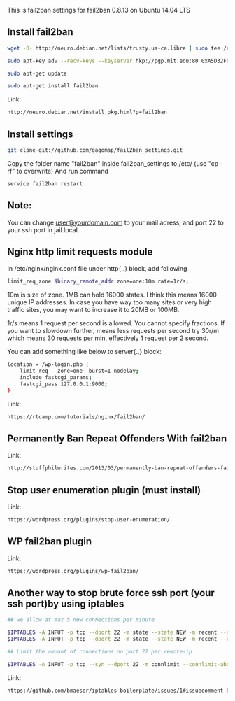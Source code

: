 This is fail2ban settings for fail2ban 0.8.13 on Ubuntu 14.04 LTS

## Install fail2ban

```bash
wget -O- http://neuro.debian.net/lists/trusty.us-ca.libre | sudo tee /etc/apt/sources.list.d/neurodebian.sources.list

sudo apt-key adv --recv-keys --keyserver hkp://pgp.mit.edu:80 0xA5D32F012649A5A9

sudo apt-get update

sudo apt-get install fail2ban
```

Link: 
```bash
http://neuro.debian.net/install_pkg.html?p=fail2ban
```

## Install settings

```bash
git clone git://github.com/gagomap/fail2ban_settings.git
```
Copy the folder name "fail2ban" inside fail2ban_settings to /etc/  (use "cp -rf" to overwrite)
And run command

```bash
service fail2ban restart
```

## Note:

You can change user@yourdomain.com to your mail adress, and port 22 to your ssh port in jail.local.

## Nginx http limit requests module

In /etc/nginx/nginx.conf file under http{..} block, add following

```bash
limit_req_zone $binary_remote_addr zone=one:10m rate=1r/s;
```
10m is size of zone. 1MB can hold 16000 states. I think this means 16000 unique IP addresses. In case you have way too many sites or very high traffic sites, you may want to increase it to 20MB or 100MB.

1r/s means 1 request per second is allowed. You cannot specify fractions. If you want to slowdown further, means less requests per second try 30r/m which means 30 requests per min, effectively 1 request per 2 second.


You can add something like below to server{..} block:

```bash
location = /wp-login.php {
    limit_req   zone=one  burst=1 nodelay;
    include fastcgi_params;
    fastcgi_pass 127.0.0.1:9000;
}
```

Link:
```bash
https://rtcamp.com/tutorials/nginx/fail2ban/
```

## Permanently Ban Repeat Offenders With fail2ban
Link:

```bash
http://stuffphilwrites.com/2013/03/permanently-ban-repeat-offenders-fail2ban/
```
## Stop user enumeration plugin (must install)
Link:
```bash
https://wordpress.org/plugins/stop-user-enumeration/
```

## WP fail2ban plugin
Link:
```bash
https://wordpress.org/plugins/wp-fail2ban/
```

## Another way to stop brute force ssh  port (your ssh port)by using iptables

```bash
## we allow at max 5 new connections per minute

$IPTABLES -A INPUT -p tcp --dport 22 -m state --state NEW -m recent --set
$IPTABLES -A INPUT -p tcp --dport 22 -m state --state NEW -m recent --update --seconds 60 --hitcount 5 -j DROP

## Limit the amount of connections on port 22 per remote-ip

$IPTABLES -A INPUT -p tcp --syn --dport 22 -m connlimit --connlimit-above 5 -j REJECT
```
Link:
```bash
https://github.com/bmaeser/iptables-boilerplate/issues/1#issuecomment-8935056
```
